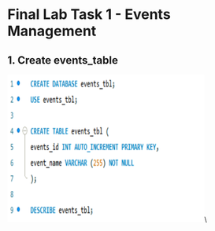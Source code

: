 # Final Lab Task 1 - Events Management

## 1. Create events_table

<img src="Images/Events Table.png" alt="Alt Text" width="400" height="300">\

